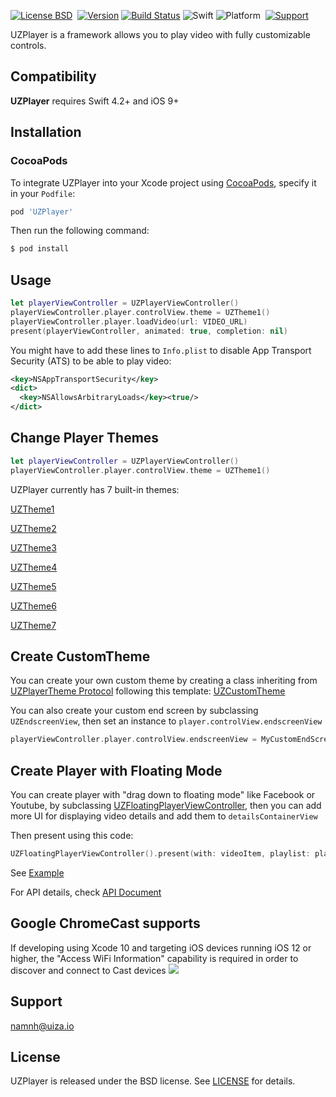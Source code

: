 [![License BSD](https://img.shields.io/badge/license-BSD-AB2B28.svg?style=flat)](https://raw.githubusercontent.com/uizaio/uiza-android-broadcast-sdk/master/LICENSE)&nbsp;
[![Version](https://img.shields.io/cocoapods/v/UZPlayer.svg?style=flat&color=EE3322)](http://cocoapods.org/pods/UZPlayer)
[![Build Status](https://travis-ci.org/uizaio/snake.sdk.ios-player.svg?branch=master)](https://travis-ci.org/uizaio/snake.sdk.ios-player)
![Swift](https://img.shields.io/badge/%20in-swift%205.0-FA7343.svg)
![Platform](https://img.shields.io/badge/platform-ios-success.svg)&nbsp;
[![Support](https://img.shields.io/badge/ios-9-success.svg)](https://www.apple.com/nl/ios/)&nbsp;

UZPlayer is a framework allows you to play video with fully customizable controls.

## Compatibility

__UZPlayer__ requires Swift 4.2+ and iOS 9+

## Installation


### CocoaPods

To integrate UZPlayer into your Xcode project using [CocoaPods](http://cocoapods.org), specify it in your `Podfile`:

```ruby
pod 'UZPlayer'
```

Then run the following command:

```bash
$ pod install
```

## Usage

``` swift
let playerViewController = UZPlayerViewController()		
playerViewController.player.controlView.theme = UZTheme1()
playerViewController.player.loadVideo(url: VIDEO_URL)
present(playerViewController, animated: true, completion: nil)
```

 You might have to add these lines to `Info.plist` to disable App Transport Security (ATS) to be able to play video:
``` xml
<key>NSAppTransportSecurity</key>  
<dict>  
  <key>NSAllowsArbitraryLoads</key><true/>  
</dict>
```

## Change Player Themes
``` swift
let playerViewController = UZPlayerViewController()
playerViewController.player.controlView.theme = UZTheme1()
```

UZPlayer currently has 7 built-in themes:

[UZTheme1](https://github.com/uizaio/snake.sdk.ios-player/blob/master/themes/theme1.jpg)

[UZTheme2](https://github.com/uizaio/snake.sdk.ios-player/blob/master/themes/theme2.jpg)

[UZTheme3](https://github.com/uizaio/snake.sdk.ios-player/blob/master/themes/theme3.jpg)

[UZTheme4](https://github.com/uizaio/snake.sdk.ios-player/blob/master/themes/theme4.jpg)

[UZTheme5](https://github.com/uizaio/snake.sdk.ios-player/blob/master/themes/theme5.jpg)

[UZTheme6](https://github.com/uizaio/snake.sdk.ios-player/blob/master/themes/theme6.jpg)

[UZTheme7](https://github.com/uizaio/snake.sdk.ios-player/blob/master/themes/theme7.jpg)

## Create CustomTheme

You can create your own custom theme by creating a class inheriting from [UZPlayerTheme Protocol](https://uizaio.github.io/uiza-sdk-player-ios/Protocols/UZPlayerTheme.html) following this template: [UZCustomTheme](https://github.com/uizaio/uiza-sdk-player-ios/blob/master/themes/UZCustomTheme.swift)

You can also create your custom end screen by subclassing `UZEndscreenView`, then set an instance to `player.controlView.endscreenView`
``` swift
playerViewController.player.controlView.endscreenView = MyCustomEndScreen()
```

## Create Player with Floating Mode

You can create player with "drag down to floating mode" like Facebook or Youtube, by subclassing [UZFloatingPlayerViewController](https://uizaio.github.io/uiza-sdk-player-ios/Classes/UZFloatingPlayerViewController.html), then you can add more UI for displaying video details and add them to  `detailsContainerView` 

Then present using this code:
``` swift
UZFloatingPlayerViewController().present(with: videoItem, playlist: playlist)
```

See [Example](https://github.com/uizaio/snake.sdk.ios-player/blob/master/UZPlayerExample)

For API details, check [API Document](https://uizaio.github.io/uiza-ios-player-sdk/)

## Google ChromeCast supports
If developing using Xcode 10 and targeting iOS devices running iOS 12 or higher, the "Access WiFi Information" capability is required in order to discover and connect to Cast devices
![](https://developers.google.com/cast/images/xcode_wifi_capability_error.png)

## Support
namnh@uiza.io

## License

UZPlayer is released under the BSD license. See [LICENSE](https://github.com/uizaio/snake.sdk.ios-player/blob/master/LICENSE) for details.
